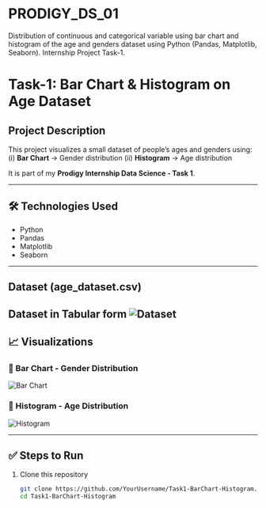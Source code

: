 # PRODIGY_DS_01
Distribution of continuous and categorical variable using bar chart and histogram of the age and genders dataset using Python (Pandas, Matplotlib, Seaborn). Internship Project Task-1.

# Task-1: Bar Chart & Histogram on Age Dataset

## Project Description
This project visualizes a small dataset of people’s ages and genders using:
(i) **Bar Chart** → Gender distribution
(ii) **Histogram** → Age distribution  

It is part of my **Prodigy Internship Data Science - Task 1**.

---

## 🛠️ Technologies Used
- Python
- Pandas
- Matplotlib
- Seaborn

---

## Dataset (age_dataset.csv)
Dataset in Tabular form
![Dataset](https://1drv.ms/x/c/3caa0aa167fc94a7/EUzhMXB39oNPqRkXzZqM3kQBTimwknmhS6PR3Ef2R9KLTA?e=9VmtC2)
---

## 📈 Visualizations

### 🔹 Bar Chart - Gender Distribution
![Bar Chart](images/bar_chart.png)

### 🔹 Histogram - Age Distribution
![Histogram](images/histogram.png)

---

## ✅ Steps to Run
1. Clone this repository  
   ```bash
   git clone https://github.com/YourUsername/Task1-BarChart-Histogram.git
   cd Task1-BarChart-Histogram
